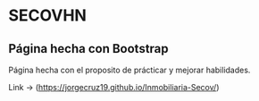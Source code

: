 # SECOVHN
 
## Página hecha con Bootstrap

Página hecha con el proposito de prácticar y mejorar habilidades.

Link -> (https://jorgecruz19.github.io/Inmobiliaria-Secov/)
